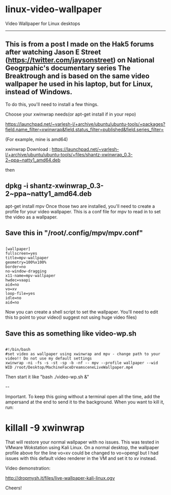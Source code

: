 # linux-video-wallpaper
Video Wallpaper for Linux desktops

---------------------------------
This is from a post I made on the Hak5 forums after watching Jason E Street (https://twitter.com/jaysonstreet) on National Geogrpahic's documentary series The Breaktrough and is based on the same video wallpaper he used in his laptop, but for Linux, instead of Windows.
--

To do this, you'll need to install a few things.

Choose your xwinwrap needs(or apt-get install if in your repo)

https://launchpad.net/~varlesh-l/+archive/ubuntu/ubuntu-tools/+packages?field.name_filter=xwinwrap&field.status_filter=published&field.series_filter=

(For example, mine is amd64)

xwinwrap Download : https://launchpad.net/~varlesh-l/+archive/ubuntu/ubuntu-tools/+files/shantz-xwinwrap_0.3-2~ppa~natty1_amd64.deb

then
 
## dpkg -i shantz-xwinwrap_0.3-2~ppa~natty1_amd64.deb

apt-get install mpv
Once those two are installed, you'll need to create a profile for your video wallpaper. This is a conf file for mpv to read in to set the video as a wallpaper.

## Save this in "/root/.config/mpv/mpv.conf"

<pre><code>
[wallpaper]
fullscreen=yes
title=mpv-wallpaper
geometry=100%x100%
border=no
no-window-dragging
x11-name=mpv-wallpaper
hwdec=vaapi
aid=no
vo=xv
loop-file=yes
idle=no
aid=no
</code></pre>

Now you can create a shell script to set the wallpaper. You'll need to edit this to point to your video(I suggest not using huge video files)

## Save this as something like video-wp.sh

<pre><code>
#!/bin/bash
#set video as wallpaper using xwinwrap and mpv - change path to your video!! Do not use my default settings
xwinwrap -ni -fs -s -st -sp -b -nf -- mpv --profile wallpaper --wid WID /root/Desktop/MachineFaceDreamsceneLiveWallpaper.mp4 
</code></pre>
Then start it like "bash ./video-wp.sh &"

--

Important. To keep this going without a terminal open all the time, add the ampersand at the end to send it to the background. When you want to kill it, run:

# killall -9 xwinwrap

That will restore your normal wallpaper with no issues. This was tested in VMware Wokstation using Kali Linux. On a normal desktop, the wallpaper profile above for the line vo=xv could be changed to vo=opengl but I had issues with this default video renderer in the VM and set it to xv instead.

 

Video demonstration:

http://dropmysh.it/files/live-wallpaper-kali-linux.ogv

Cheers!
